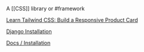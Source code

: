 A [[CSS]] library or #framework 

[Learn Tailwind CSS: Build a Responsive Product Card](https://www.youtube.com/watch?v=cG2rf7hTvsw&list=WL&index=26&t=5s)

[Django Installation](https://django-tailwind.readthedocs.io/en/latest/installation.html)


[Docs / Installation](https://tailwindcss.com/docs/installation)
